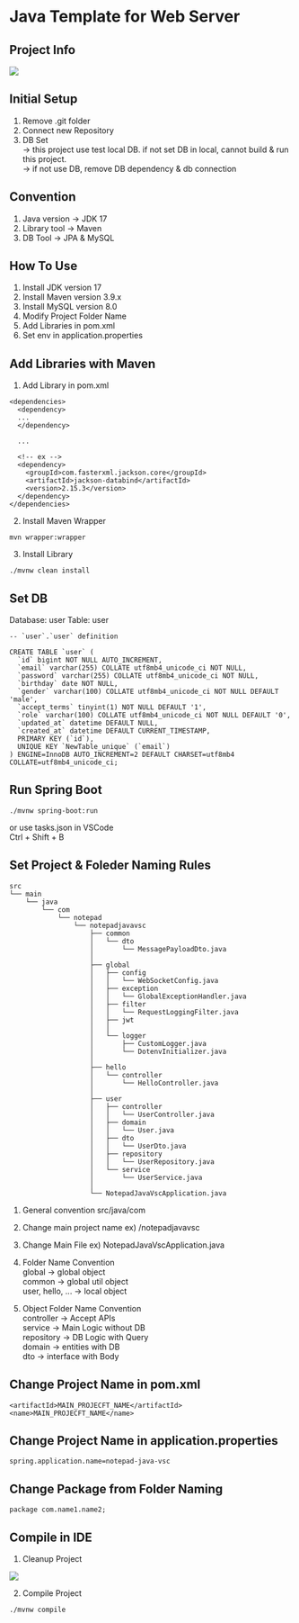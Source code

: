 # Java Template for Web Server

## Project Info
<img src="https://i.imgur.com/nPRpD0l.png" />

## Initial Setup
1. Remove .git folder
2. Connect new Repository
3. DB Set <br/>
-> this project use test local DB.
if not set DB in local, cannot build & run this project. <br/>
-> if not use DB, remove DB dependency & db connection

## Convention
1. Java version -> JDK 17
2. Library tool -> Maven
3. DB Tool -> JPA & MySQL

## How To Use
1. Install JDK version 17
2. Install Maven version 3.9.x
3. Install MySQL version 8.0
4. Modify Project Folder Name
5. Add Libraries in pom.xml
6. Set env in application.properties

## Add Libraries with Maven
1. Add Library in pom.xml
```
<dependencies>
  <dependency>
  ...
  </dependency>

  ...

  <!-- ex -->
  <dependency>
    <groupId>com.fasterxml.jackson.core</groupId>
    <artifactId>jackson-databind</artifactId>
    <version>2.15.3</version>
  </dependency>
</dependencies>
```

2. Install Maven Wrapper
```
mvn wrapper:wrapper
```

3. Install Library
```
./mvnw clean install
```
## Set DB
Database: user
Table: user
```
-- `user`.`user` definition

CREATE TABLE `user` (
  `id` bigint NOT NULL AUTO_INCREMENT,
  `email` varchar(255) COLLATE utf8mb4_unicode_ci NOT NULL,
  `password` varchar(255) COLLATE utf8mb4_unicode_ci NOT NULL,
  `birthday` date NOT NULL,
  `gender` varchar(100) COLLATE utf8mb4_unicode_ci NOT NULL DEFAULT 'male',
  `accept_terms` tinyint(1) NOT NULL DEFAULT '1',
  `role` varchar(100) COLLATE utf8mb4_unicode_ci NOT NULL DEFAULT '0',
  `updated_at` datetime DEFAULT NULL,
  `created_at` datetime DEFAULT CURRENT_TIMESTAMP,
  PRIMARY KEY (`id`),
  UNIQUE KEY `NewTable_unique` (`email`)
) ENGINE=InnoDB AUTO_INCREMENT=2 DEFAULT CHARSET=utf8mb4 COLLATE=utf8mb4_unicode_ci;
```

## Run Spring Boot
```
./mvnw spring-boot:run
```

or use tasks.json in VSCode <br/>
Ctrl + Shift + B


## Set Project & Foleder Naming Rules
```
src
└── main
    └── java
        └── com
            └── notepad
                └── notepadjavavsc
                    ├── common
                    │   └── dto
                    │       └── MessagePayloadDto.java
                    │
                    ├── global
                    │   ├── config
                    │   │   └── WebSocketConfig.java
                    │   ├── exception
                    │   │   └── GlobalExceptionHandler.java
                    │   ├── filter
                    │   │   └── RequestLoggingFilter.java
                    │   ├── jwt
                    │   │
                    │   └── logger
                    │       ├── CustomLogger.java
                    │       └── DotenvInitializer.java
                    │
                    ├── hello
                    │   └── controller
                    │       └── HelloController.java
                    │
                    ├── user
                    │   ├── controller
                    │   │   └── UserController.java
                    │   ├── domain
                    │   │   └── User.java
                    │   ├── dto
                    │   │   └── UserDto.java
                    │   ├── repository
                    │   │   └── UserRepository.java
                    │   └── service
                    │       └── UserService.java
                    │
                    └── NotepadJavaVscApplication.java

```
1. General convention
src/java/com

2. Change main project name
ex) /notepadjavavsc

3. Change Main File
ex) NotepadJavaVscApplication.java

4. Folder Name Convention <br/>
global -> global object <br/>
common -> global util object <br/>
user, hello, ... -> local object <br/>

5. Object Folder Name Convention <br/>
controller -> Accept APIs <br/>
service -> Main Logic without DB <br/>
repository -> DB Logic with Query <br/>
domain -> entities with DB <br/>
dto -> interface with Body <br/>

## Change Project Name in pom.xml
```
<artifactId>MAIN_PROJECFT_NAME</artifactId>
<name>MAIN_PROJECFT_NAME</name>
```

## Change Project Name in application.properties
```
spring.application.name=notepad-java-vsc
```

## Change Package from Folder Naming
```
package com.name1.name2;
```

## Compile in IDE
1. Cleanup Project <br/>
<img src="https://i.imgur.com/Dgf0ckU.png" />

2. Compile Project
```
./mvnw compile
```